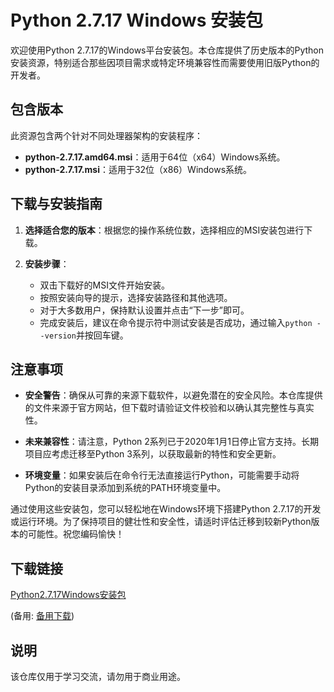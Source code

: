 # Python 2.7.17 Windows 安装包

欢迎使用Python 2.7.17的Windows平台安装包。本仓库提供了历史版本的Python安装资源，特别适合那些因项目需求或特定环境兼容性而需要使用旧版Python的开发者。

## 包含版本

此资源包含两个针对不同处理器架构的安装程序：
- **python-2.7.17.amd64.msi**：适用于64位（x64）Windows系统。
- **python-2.7.17.msi**：适用于32位（x86）Windows系统。

## 下载与安装指南

1. **选择适合您的版本**：根据您的操作系统位数，选择相应的MSI安装包进行下载。
   
2. **安装步骤**：
   - 双击下载好的MSI文件开始安装。
   - 按照安装向导的提示，选择安装路径和其他选项。
   - 对于大多数用户，保持默认设置并点击“下一步”即可。
   - 完成安装后，建议在命令提示符中测试安装是否成功，通过输入`python --version`并按回车键。

## 注意事项

- **安全警告**：确保从可靠的来源下载软件，以避免潜在的安全风险。本仓库提供的文件来源于官方网站，但下载时请验证文件校验和以确认其完整性与真实性。
  
- **未来兼容性**：请注意，Python 2系列已于2020年1月1日停止官方支持。长期项目应考虑迁移至Python 3系列，以获取最新的特性和安全更新。

- **环境变量**：如果安装后在命令行无法直接运行Python，可能需要手动将Python的安装目录添加到系统的PATH环境变量中。

通过使用这些安装包，您可以轻松地在Windows环境下搭建Python 2.7.17的开发或运行环境。为了保持项目的健壮性和安全性，请适时评估迁移到较新Python版本的可能性。祝您编码愉快！

## 下载链接
[Python2.7.17Windows安装包](https://pan.quark.cn/s/841427e64d09) 

(备用: [备用下载](https://pan.baidu.com/s/1eNlo5Uf7wpV4kkUM2e0xzQ?pwd=1234))

## 说明

该仓库仅用于学习交流，请勿用于商业用途。
